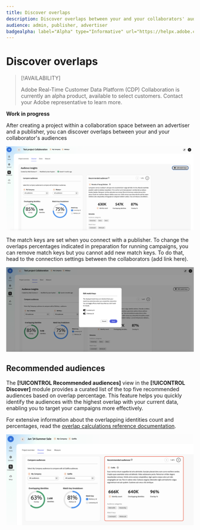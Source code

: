 ```yaml
---
title: Discover overlaps
description: Discover overlaps between your and your collaborators' audiences
audience: admin, publisher, advertiser
badgealpha: label="Alpha" type="Informative" url="https://helpx.adobe.com/legal/product-descriptions/real-time-customer-data-platform-b2b-edition-prime-and-ultimate-packages.html newtab=true"
---
```


# Discover overlaps

>[!AVAILABILITY]
>
>Adobe Real-Time Customer Data Platform (CDP) Collaboration is currently an alpha product, available to select customers. Contact your Adobe representative to learn more. 

**Work in progress**

After creating a project within a collaboration space between an advertiser and a publisher, you can discover overlaps between your and your collaborator's audiences

![Discover overlaps](/help/assets/collaborate/discover-overlaps/discover-overlaps.png)

The match keys are set when you connect with a publisher. To change the overlaps percentages indicated in preparation for running campaigns, you can remove match keys but you cannot add new match keys. To do that, head to the connection settings between the collaborators (add link here).

![Edit match keys screen](/help/assets/collaborate/discover-overlaps/edit-match-keys.png)

## Recommended audiences 

The **[!UICONTROL Recommended audiences]** view in the **[!UICONTROL Discover]** module provides a curated list of the top five recommended audiences based on overlap percentage. This feature helps you quickly identify the audiences with the highest overlap with your current data, enabling you to target your campaigns more effectively.

For extensive information about the overlapping identities count and percentages, read the [overlap calculations reference documentation](/help/guide/reference/overlap-calculations.md).

![Recommended audiences view](/help/assets/collaborate/discover-overlaps/recommended-audiences-highlighted.png)


